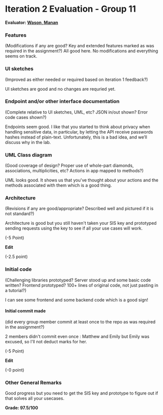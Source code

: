 # Iteration 2 Evaluation - Group 11

**Evaluator: [Wason, Manan](mailto:mwason1@jhu.edu)**

### Features
(Modifications if any are good?  Key and extended features marked as was required in the assignment?)
All good here. No modifications and everything seems on track.

### UI sketches
(Improved as either needed or required based on iteration 1 feedback?)

UI sketches are good and no changes are requried yet.

### Endpoint and/or other interface documentation
(Complete relative to UI sketches, UML, etc?  JSON in/out shown?  Error code cases shown?)

Endpoints seem good. I like that you started to think about privacy when handling sensitive data, in particular, by letting the API receive passwords hashes instead of plain-text. Unfortunately, this is a bad idea, and we’ll discuss why in the lab.

### UML Class diagram
(Good coverage of design?  Proper use of whole-part diamonds, associations, multiplicities, etc?  Actions in app mapped to methods?)

UML looks good. It shows us that you've thought about your actions and the methods associated with them which is a good thing.

### Architecture
(Revisions if any are good/appropriate?  Described well and pictured if it is not standard?)

Architecture is good but you still haven't taken your SIS key and prototyped sending requests using the key to see if all your use cases will work. 

(-5 Point)

**Edit**

(-2.5 point)

### Initial code
(Challenging libraries prototyped?  Server stood up and some basic code written?  Frontend prototyped? 100+ lines of original code, not just pasting in a tutorial?)

I can see some frontend and some backend code which is a good sign!

#### Initial commit made
(did every group member commit at least once to the repo as was required in the assignment?)

2 members didn't commit even once : Matthew and Emily but Emily was excused, so I'll not deduct marks for her.

(-5 Point)

**Edit**

(-0 point)

### Other General Remarks

Good progress but you need to get the SIS key and prototype to figure out if that solves all your usecases.

**Grade: 97.5/100**


